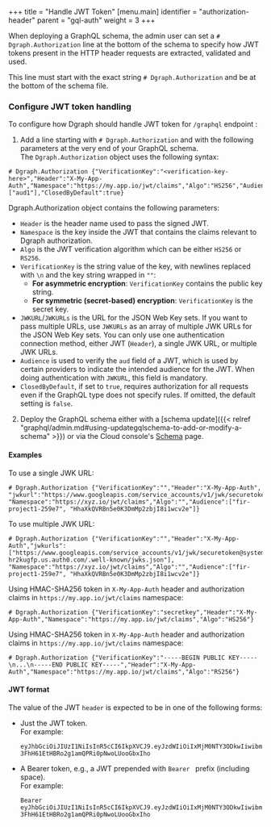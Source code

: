 +++
title = "Handle JWT Token"
[menu.main]
  identifier = "authorization-header"
  parent = "gql-auth"
  weight = 3
+++

When deploying a GraphQL schema, the admin user can set a  ``# Dgraph.Authorization`` line at the bottom of the schema to specify how JWT tokens present in the HTTP header requests are extracted, validated and used.

This line must start with the exact string ``# Dgraph.Authorization`` and be at the bottom of the schema file.


### Configure JWT token handling

To configure how Dgraph should handle JWT token for ``/graphql`` endpoint : 
1. Add a line starting with ``# Dgraph.Authorization`` and with the following parameters at the very end of your GraphQL schema.  
  The `Dgraph.Authorization` object uses the following syntax:

  ```
  # Dgraph.Authorization {"VerificationKey":"<verification-key-here>","Header":"X-My-App-Auth","Namespace":"https://my.app.io/jwt/claims","Algo":"HS256","Audience":["aud1"],"ClosedByDefault":true}
  ```

Dgraph.Authorization object contains the following parameters:
* `Header` is the header name used to pass the signed JWT.
* `Namespace` is the key inside the JWT that contains the claims relevant to Dgraph authorization.
* `Algo` is the JWT verification algorithm which can be either `HS256` or `RS256`.
* `VerificationKey` is the string value of the key, with newlines replaced with `\n` and the key string wrapped in `""`:
  * **For asymmetric encryption**: `VerificationKey` contains the public key string.
  * **For symmetric (secret-based) encryption**: `VerificationKey` is the secret key.
* `JWKURL`/`JWKURLs` is the URL for the JSON Web Key sets. If you want to pass multiple URLs, use `JWKURLs` as an array of multiple JWK URLs for the JSON Web Key sets. You can only use one authentication connection method, either JWT (`Header`), a single JWK URL, or multiple JWK URLs.
* `Audience` is used to verify the `aud` field of a JWT, which is used by certain providers to indicate the intended audience for the JWT. When doing authentication with `JWKURL`, this field is mandatory.
* `ClosedByDefault`, if set to `true`, requires authorization for all requests even if the GraphQL type does not specify rules. If omitted, the default setting is `false`.

2. Deploy the GraphQL schema either with a [schema update]({{< relref "graphql/admin.md#using-updategqlschema-to-add-or-modify-a-schema" >}}) or via the Cloud console's [Schema](https://cloud.dgraph.io/_/schema) page.





#### Examples


To use a single JWK URL: 

```
# Dgraph.Authorization {"VerificationKey":"","Header":"X-My-App-Auth", "jwkurl":"https://www.googleapis.com/service_accounts/v1/jwk/securetoken@system.gserviceaccount.com", "Namespace":"https://xyz.io/jwt/claims","Algo":"","Audience":["fir-project1-259e7", "HhaXkQVRBn5e0K3DmMp2zbjI8i1wcv2e"]}
```

To use multiple JWK URL: 

```
# Dgraph.Authorization {"VerificationKey":"","Header":"X-My-App-Auth","jwkurls":["https://www.googleapis.com/service_accounts/v1/jwk/securetoken@system.gserviceaccount.com","https://dev-hr2kugfp.us.auth0.com/.well-known/jwks.json"], "Namespace":"https://xyz.io/jwt/claims","Algo":"","Audience":["fir-project1-259e7", "HhaXkQVRBn5e0K3DmMp2zbjI8i1wcv2e"]}
```

Using HMAC-SHA256 token in `X-My-App-Auth` header and authorization claims in `https://my.app.io/jwt/claims` namespace:


```
# Dgraph.Authorization {"VerificationKey":"secretkey","Header":"X-My-App-Auth","Namespace":"https://my.app.io/jwt/claims","Algo":"HS256"}
```

Using HMAC-SHA256 token in `X-My-App-Auth` header and authorization claims in `https://my.app.io/jwt/claims` namespace:

```
# Dgraph.Authorization {"VerificationKey":"-----BEGIN PUBLIC KEY-----\n...\n-----END PUBLIC KEY-----","Header":"X-My-App-Auth","Namespace":"https://my.app.io/jwt/claims","Algo":"RS256"}
```

#### JWT format

The value of the JWT ``header`` is expected to be in one of the following forms:
* Just the JWT token.  
  For example:
    ```
    eyJhbGciOiJIUzI1NiIsInR5cCI6IkpXVCJ9.eyJzdWIiOiIxMjM0NTY3ODkwIiwibmFtZSI6IkpvaG4gRG9lIiwiaWF0IjoxNTE2MjM5MDIyLCJodHRwczovL215LmFwcC5pby9qd3QvY2xhaW1zIjp7fX0.Pjlxpf-3FhH61EtHBRo2g1amQPRi0pNwoLUooGbxIho
    ```

* A Bearer token, e.g., a JWT prepended with `Bearer ` prefix (including space).  
  For example:
    ```
    Bearer eyJhbGciOiJIUzI1NiIsInR5cCI6IkpXVCJ9.eyJzdWIiOiIxMjM0NTY3ODkwIiwibmFtZSI6IkpvaG4gRG9lIiwiaWF0IjoxNTE2MjM5MDIyLCJodHRwczovL215LmFwcC5pby9qd3QvY2xhaW1zIjp7fX0.Pjlxpf-3FhH61EtHBRo2g1amQPRi0pNwoLUooGbxIho
    ```


